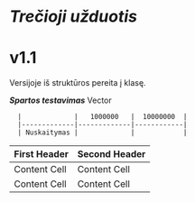 # ***Trečioji užduotis*** 
# v1.1
 Versijoje iš struktūros pereita į klasę.
 
 ***Spartos testavimas***
 Vector
 
      |             |   1000000   |  10000000  |
      |-------------|-------------|------------|
      | Nuskaitymas |             |            |


| First Header  | Second Header |
| ------------- | ------------- |
| Content Cell  | Content Cell  |
| Content Cell  | Content Cell  |
